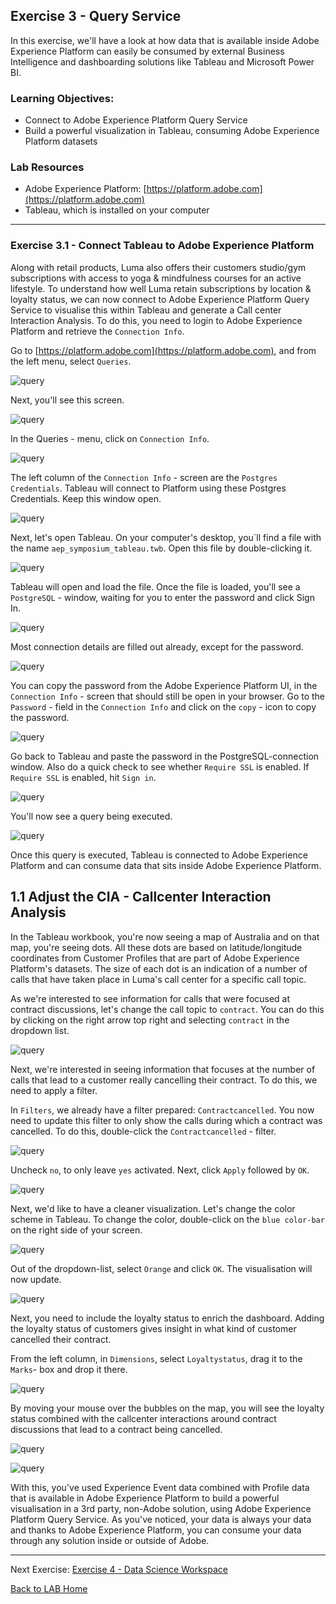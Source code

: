 ## Exercise 3 - Query Service

In this exercise, we'll have a look at how data that is available inside Adobe Experience Platform can easily be consumed by external Business Intelligence and dashboarding solutions like Tableau and Microsoft Power BI.

### Learning Objectives:

* Connect to Adobe Experience Platform Query Service
* Build a powerful visualization in Tableau, consuming Adobe Experience Platform datasets


### Lab Resources

- Adobe Experience Platform: [https://platform.adobe.com](https://platform.adobe.com)
- Tableau, which is installed on your computer



[comment]: <> (### Login details to connect to Adobe Experience Platform Query Service)


[comment]: <> (* Server: ```platformlab02.platform-query.adobe.io```)
[comment]: <> (* Port: ```80```)
[comment]: <> (* Database: ```all```)
[comment]: <> (* Username: ```DF6233FB5C538CAE0A495EF3@AdobeOrg```)
[comment]: <> (* Password: ```to be copied from Adobe Experience Platform Query Service Connection Info```)


---

### Exercise 3.1 - Connect Tableau to Adobe Experience Platform

Along with retail products, Luma also offers their customers studio/gym subscriptions with access to yoga & mindfulness courses for an active lifestyle. To understand how well Luma retain subscriptions by location & loyalty status, we can now connect to Adobe Experience Platform Query Service to visualise this within Tableau and generate a Call center Interaction Analysis. To do this, you need to login to Adobe Experience Platform and retrieve the ```Connection Info```.

Go to [https://platform.adobe.com](https://platform.adobe.com), and from the left menu, select ```Queries```.

![query](./images/overview_query_menu.png)

Next, you'll see this screen.

![query](./images/overview_query_2.png)

In the Queries - menu, click on ```Connection Info```.

![query](./images/postgre.png)

The left column of the ```Connection Info``` - screen are the ```Postgres Credentials```. Tableau will connect to Platform using these Postgres Credentials. Keep this window open. 

![query](./images/connection_info.png)

Next, let's open Tableau. On your computer's desktop, you`ll find a file with the name ```aep_symposium_tableau.twb```. Open this file by double-clicking it.

![query](./images/tbl_icon.png)

Tableau will open and load the file. Once the file is loaded, you'll see a ```PostgreSQL``` - window, waiting for you to enter the password and click Sign In.

![query](./images/tab_01.png)

Most connection details are filled out already, except for the password. 

![query](./images/tab_1.png)

You can copy the password from the Adobe Experience Platform UI, in the ```Connection Info``` - screen that should still be open in your browser.
Go to the ```Password``` - field in the ```Connection Info``` and click on the ```copy``` - icon to copy the password.

![query](./images/query_pass_copy.png)

Go back to Tableau and paste the password in the PostgreSQL-connection window. Also do a quick check to see whether ```Require SSL``` is enabled.  If ```Require SSL``` is enabled, hit ```Sign in```.

![query](./images/tableau_3_2.png)

You'll now see a query being executed. 

![query](./images/tab_2_2.png)

Once this query is executed, Tableau is connected to Adobe Experience Platform and can consume data that sits inside Adobe Experience Platform.

## 1.1 Adjust the CIA - Callcenter Interaction Analysis

In the Tableau workbook, you're now seeing a map of Australia and on that map, you're seeing dots. All these dots are based on latitude/longitude coordinates from Customer Profiles that are part of Adobe Experience Platform's datasets. The size of each dot is an indication of a number of calls that have taken place in Luma's call center for a specific call topic.

As we're interested to see information for calls that were focused at contract discussions, let's change the call topic to ```contract```. You can do this by clicking on the right arrow top right and selecting ```contract``` in the dropdown list. 

![query](./images/tab_3_3.png)

Next, we're interested in seeing information that focuses at the number of calls that lead to a customer really cancelling their contract. To do this, we need to apply a filter.

In ```Filters```, we already have a filter prepared: ```Contractcancelled```.  You now need to update this filter to only show the calls during which a contract was cancelled. To do this, double-click the ```Contractcancelled``` - filter.

![query](./images/tab_4_3.png)

Uncheck ```no```, to only leave ```yes``` activated. Next, click ```Apply``` followed by ```OK```.

![query](./images/tab_5.png)

Next, we'd like to have a cleaner visualization. Let's change the color scheme in Tableau.
To change the color, double-click on the ```blue color-bar``` on the right side of your screen.

![query](./images/tab_6_2.png)


Out of the dropdown-list, select ```Orange``` and click ```OK```. The visualisation will now update.

![query](./images/tab_6-1_2.png)

Next, you need to include the loyalty status to enrich the dashboard. Adding the loyalty status of customers gives insight in what kind of customer cancelled their contract. 

From the left column, in ```Dimensions```, select ```Loyaltystatus```, drag it to the ```Marks```- box and drop it there.

![query](./images/loyal.png)

By moving your mouse over the bubbles on the map, you will see the loyalty status combined with the callcenter interactions around contract discussions that lead to a contract being cancelled.

![query](./images/action_2.png)

![query](./images/action2_2.png)

With this, you've used Experience Event data combined with Profile data that is available in Adobe Experience Platform to build a powerful visualisation in a 3rd party, non-Adobe solution, using Adobe Experience Platform Query Service.
As you've noticed, your data is always your data and thanks to Adobe Experience Platform, you can consume your data through any solution inside or outside of Adobe.

---
Next Exercise: [Exercise 4 - Data Science Workspace](../dsw/README.md) 

[Back to LAB Home](../README.md)

